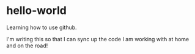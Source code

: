 # hello-world
Learning how to use github.

I'm writing this so that I can sync up the code I am working with at home and on the road!
